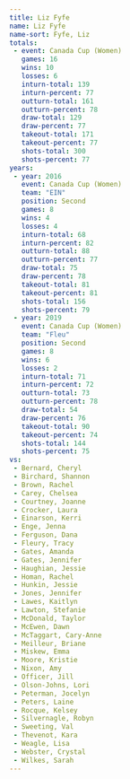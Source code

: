 ```yaml
---
title: Liz Fyfe
name: Liz Fyfe
name-sort: Fyfe, Liz
totals:
 - event: Canada Cup (Women)
   games: 16
   wins: 10
   losses: 6
   inturn-total: 139
   inturn-percent: 77
   outturn-total: 161
   outturn-percent: 78
   draw-total: 129
   draw-percent: 77
   takeout-total: 171
   takeout-percent: 77
   shots-total: 300
   shots-percent: 77
years:
 - year: 2016
   event: Canada Cup (Women)
   team: "EIN"
   position: Second
   games: 8
   wins: 4
   losses: 4
   inturn-total: 68
   inturn-percent: 82
   outturn-total: 88
   outturn-percent: 77
   draw-total: 75
   draw-percent: 78
   takeout-total: 81
   takeout-percent: 81
   shots-total: 156
   shots-percent: 79
 - year: 2019
   event: Canada Cup (Women)
   team: "Fleu"
   position: Second
   games: 8
   wins: 6
   losses: 2
   inturn-total: 71
   inturn-percent: 72
   outturn-total: 73
   outturn-percent: 78
   draw-total: 54
   draw-percent: 76
   takeout-total: 90
   takeout-percent: 74
   shots-total: 144
   shots-percent: 75
vs:
 - Bernard, Cheryl
 - Birchard, Shannon
 - Brown, Rachel
 - Carey, Chelsea
 - Courtney, Joanne
 - Crocker, Laura
 - Einarson, Kerri
 - Enge, Jenna
 - Ferguson, Dana
 - Fleury, Tracy
 - Gates, Amanda
 - Gates, Jennifer
 - Haughian, Jessie
 - Homan, Rachel
 - Hunkin, Jessie
 - Jones, Jennifer
 - Lawes, Kaitlyn
 - Lawton, Stefanie
 - McDonald, Taylor
 - McEwen, Dawn
 - McTaggart, Cary-Anne
 - Meilleur, Briane
 - Miskew, Emma
 - Moore, Kristie
 - Nixon, Amy
 - Officer, Jill
 - Olson-Johns, Lori
 - Peterman, Jocelyn
 - Peters, Laine
 - Rocque, Kelsey
 - Silvernagle, Robyn
 - Sweeting, Val
 - Thevenot, Kara
 - Weagle, Lisa
 - Webster, Crystal
 - Wilkes, Sarah
---
```

